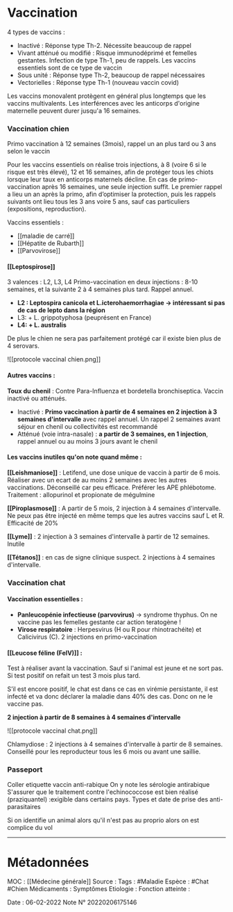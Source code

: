 # Vaccination
 4 types de vaccins :
- Inactivé : Réponse type Th-2. Nécessite beaucoup de rappel
- Vivant atténué ou modifié : Risque immunodéprimé et femelles gestantes. Infection de type Th-1, peu de rappels. Les vaccins essentiels sont de ce type de vaccin
- Sous unité : Réponse type Th-2, beaucoup de rappel nécessaires
- Vectorielles : Réponse type Th-1 (nouveau vaccin covid)

Les vaccins monovalent protègent en général plus longtemps que les vaccins multivalents.
Les interférences avec les anticorps d'origine maternelle peuvent durer jusqu'a 16 semaines.

### Vaccination chien
Primo vaccination à 12 semaines (3mois), rappel un an plus tard ou 3 ans selon le vaccin

Pour les vaccins essentiels on réalise trois injections, à 8 (voire 6 si le risque est très élevé), 12 et 16 semaines, afin de protéger tous les chiots lorsque leur taux en anticorps maternels décline. En cas de primo-vaccination après 16 semaines, une seule injection suffit. Le premier rappel a lieu un an après la primo, afin d’optimiser la protection, puis les rappels suivants ont lieu tous les 3 ans voire 5 ans, sauf cas particuliers (expositions, reproduction).

Vaccins essentiels :
- [[maladie de carré]]
- [[Hépatite de Rubarth]]
- [[Parvovirose]]

#### [[Leptospirose]] 
3 valences : L2, L3, L4
Primo-vaccination en deux injections : 8-10 semaines, et la suivante 2 à 4 semaines plus tard. Rappel annuel.

- **L2 : Leptospira canicola et L.icterohaemorrhagiae → intéressant si pas de cas de lepto dans la région**
- L3: + L. grippotyphosa (peuprésent en France)
- **L4: + L. australis**

De plus le chien ne sera pas parfaitement protégé car il existe bien plus de 4 serovars.

![[protocole vaccinal chien.png]]

#### Autres vaccins :

**Toux du chenil** : Contre Para-Influenza et bordetella bronchiseptica. Vaccin inactivé ou atténués.
-   Inactivé : **Primo vaccination à partir de 4 semaines en 2 injection à 3 semaines d'intervalle** avec rappel annuel. Un rappel 2 semaines avant séjour en chenil ou collectivités est recommandé
-   Atténué (voie intra-nasale) : **a partir de 3 semaines, en 1 injection**, rappel annuel ou au moins 3 jours avant le chenil

#### Les vaccins inutiles qu'on note quand même :

**[[Leishmaniose]]** : Letifend, une dose unique de vaccin à partir de 6 mois. Réaliser avec un ecart de au moins 2 semaines avec les autres vaccinations. Déconseillé car peu efficace. Préférer les APE phlébotome. Traitement : allopurinol et propionate de mégulmine 

**[[Piroplasmose]]** : A partir de 5 mois, 2 injection à 4 semaines d'intervalle. Ne peux pas être injecté en même temps que les autres vaccins sauf L et R. Efficacité de 20%

**[[Lyme]]** : 2 injection à 3 semaines d'intervalle à partir de 12 semaines. Inutile

**[[Tétanos]]** : en cas de signe clinique suspect. 2 injections à 4 semaines d'intervalle.

### Vaccination chat

#### Vaccination essentielles :

- **Panleucopénie infectieuse (parvovirus)** → syndrome thyphus. On ne vaccine pas les femelles gestante car action teratogène !
- **Virose respiratoire** : Herpesvirus (H ou R pour rhinotrachéite) et Calicivirus (C). 2 injections en primo-vaccination


#### [[Leucose féline (FelV)]] : 
Test à réaliser avant la vaccination. Sauf si l'animal est jeune et ne sort pas. Si test positif on refait un test 3 mois plus tard.

S’il est encore positif, le chat est dans ce cas en virémie persistante, il est infecté et va donc déclarer la maladie dans 40% des cas. Donc on ne le vaccine pas.

**2 injection à partir de 8 semaines à 4 semaines d'intervalle**

![[protocole vaccinal chat.png]]

Chlamydiose : 2 injections à 4 semaines d'intervalle à partir de 8 semaines. Conseillé pour les reproducteur tous les 6 mois ou avant une saillie.

### Passeport

Coller etiquette vaccin anti-rabique
On y note les sérologie antirabique
S'assurer que le traitement contre l'echinococcose est bien réalisé (praziquantel) :exigible dans certains pays.
Types et date de prise des anti-parasitaires

Si on identifie un animal alors qu'il n'est pas au proprio alors on est complice du vol

***

# Métadonnées
MOC : [[Médecine générale]]
Source :
Tags : #Maladie 
	Espèce : #Chat  #Chien 
	Médicaments :
	Symptômes
	Etiologie :
	Fonction atteinte :
	
Date : 06-02-2022
Note N° 20220206175146